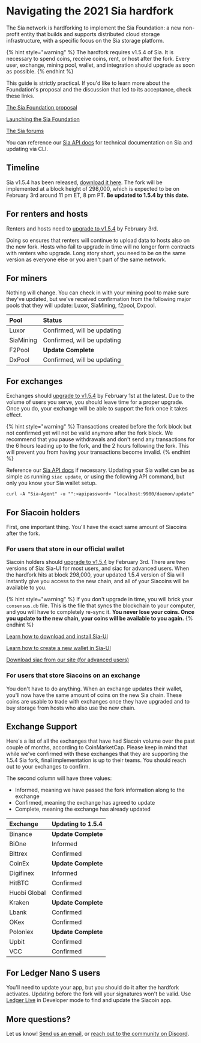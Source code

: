 # Navigating the 2021 Sia hardfork

The Sia network is hardforking to implement the Sia Foundation: a new non-profit entity that builds and supports distributed cloud storage infrastructure, with a specific focus on the Sia storage platform.

{% hint style="warning" %}
The hardfork requires v1.5.4 of Sia. It is necessary to spend coins, receive coins, rent, or host after the fork. Every user, exchange, mining pool, wallet, and integration should upgrade as soon as possible.
{% endhint %}

This guide is strictly practical. If you'd like to learn more about the Foundation's proposal and the discussion that led to its acceptance, check these links.

[The Sia Foundation proposal](https://www.reddit.com/r/siacoin/comments/iox6ly/proposal_the_sia_foundation/)

[Launching the Sia Foundation](https://blog.sia.tech/launching-the-sia-foundation-ee47dfab4d2c)

[The Sia forums](https://forum.sia.tech)

You can reference our [Sia API docs](https://sia.tech/docs/) for technical documentation on Sia and updating via CLI.

## Timeline

Sia v1.5.4 has been released, [download it here](https://sia.tech/get-started). The fork will be implemented at a block height of 298,000, which is expected to be on February 3rd around 11 pm ET, 8 pm PT. **Be updated to 1.5.4 by this date.**

## For renters and hosts

Renters and hosts need to [upgrade to v1.5.4](https://sia.tech/get-started) by February 3rd.

Doing so ensures that renters will continue to upload data to hosts also on the new fork. Hosts who fail to upgrade in time will no longer form contracts with renters who upgrade. Long story short, you need to be on the same version as everyone else or you aren't part of the same network.

## For miners

Nothing will change. You can check in with your mining pool to make sure they've updated, but we've received confirmation from the following major pools that they will update: Luxor, SiaMining, f2pool, Dxpool.

| Pool | Status |
| :--- | :--- |
| Luxor | Confirmed, will be updating |
| SiaMining | Confirmed, will be updating |
| F2Pool | **Update Complete** |
| DxPool | Confirmed, will be updating |

## For exchanges

Exchanges should [upgrade to v1.5.4](https://sia.tech/get-started) by February 1st at the latest. Due to the volume of users you serve, you should leave time for a proper upgrade. Once you do, your exchange will be able to support the fork once it takes effect.

{% hint style="warning" %}
Transactions created before the fork block but not confirmed yet will not be valid anymore after the fork block. We recommend that you pause withdrawals and don't send any transactions for the 6 hours leading up to the fork, and the 2 hours following the fork. This will prevent you from having your transactions become invalid.
{% endhint %}

Reference our [Sia API docs](https://sia.tech/docs/) if necessary. Updating your Sia wallet can be as simple as running `siac update`, or using the following API command, but only you know your Sia wallet setup.

```text
curl -A "Sia-Agent" -u "":<apipassword> "localhost:9980/daemon/update"
```

## For Siacoin holders

First, one important thing. You'll have the exact same amount of Siacoins after the fork.

### For users that store in our official wallet

Siacoin holders should [upgrade to v1.5.4](https://sia.tech/get-started) by February 3rd. There are two versions of Sia: Sia-UI for most users, and siac for advanced users. When the hardfork hits at block 298,000, your updated 1.5.4 version of Sia will instantly give you access to the new chain, and all of your Siacoins will be available to you.

{% hint style="warning" %}
If you don't upgrade in time, you will brick your `consensus.db` file. This is the file that syncs the blockchain to your computer, and you will have to completely re-sync it. **You never lose your coins. Once you update to the new chain, your coins will be available to you again.**
{% endhint %}

[Learn how to download and install Sia-UI](../your-sia-wallet/sia-ui-faqs/how-to-download-and-install-sia-ui.md)

[Learn how to create a new wallet in Sia-UI](../your-sia-wallet/sia-ui-faqs/how-to-make-a-new-wallet-in-sia-ui.md)

[Download siac from our site \(for advanced users\)](http://sia.tech/get-started)

### For users that store Siacoins on an exchange

You don't have to do anything. When an exchange updates their wallet, you'll now have the same amount of coins on the new Sia chain. These coins are usable to trade with exchanges once they have upgraded and to buy storage from hosts who also use the new chain.

## Exchange Support

Here's a list of all the exchanges that have had Siacoin volume over the past couple of months, according to CoinMarketCap. Please keep in mind that while we've confirmed with these exchanges that they are supporting the 1.5.4 Sia fork, final implementation is up to their teams. You should reach out to your exchanges to confirm.

The second column will have three values:

* Informed, meaning we have passed the fork information along to the exchange
* Confirmed, meaning the exchange has agreed to update
* Complete, meaning the exchange has already updated

| Exchange | Updating to 1.5.4 |
| :--- | :--- |
| Binance | **Update Complete** |
| BiOne | Informed |
| Bittrex | Confirmed |
| CoinEx | **Update Complete** |
| Digifinex | Informed |
| HitBTC | Confirmed |
| Huobi Global | Confirmed |
| Kraken | **Update Complete** |
| Lbank | Confirmed |
| OKex | Confirmed |
| Poloniex | **Update Complete** |
| Upbit | Confirmed |
| VCC | Confirmed |

## For Ledger Nano S users

You'll need to update your app, but you should do it after the hardfork activates. Updating before the fork will your signatures won't be valid. Use [Ledger Live](../sia-integrations/using-the-sia-ledger-nano-s-app.md#install_the_sia_ledger_nano_s_app) in Developer mode to find and update the Siacoin app.

## More questions?

Let us know! [Send us an email](mailto:hello@sia.tech), or [reach out to the community on Discord](https://discord.gg/sia).

